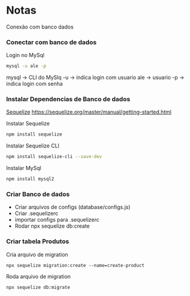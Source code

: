 # Notas
Conexão com banco dados

### Conectar com banco de dados
Login no MySql
```bash
mysql -u ale -p
```

mysql -> CLI do MySlq
-u    -> indica login com usuario
ale   -> usuario
-p    -> indica login com senha



### Instalar Dependencias de Banco de dados
[Sequelize](https://sequelize.org/v3/docs/getting-started/)
https://sequelize.org/master/manual/getting-started.html

Instalar Sequelize
```bash
npm install sequelize
```

Instalar Sequelize CLI
```bash
npm install sequelize-cli --save-dev
```

Instalar MySql
```bash
npm install mysql2
```


### Criar Banco de dados
- Criar arquivos de configs (database/configs.js)
- Criar .sequelizerc
- importar configs para .sequelizerc
- Rodar npx sequelize db:create


### Criar tabela Produtos 

Cria arquivo de migration
```
npx sequelize migration:create --name=create-product
```

Roda arquivo de migration
```bash
npx sequelize db:migrate
```